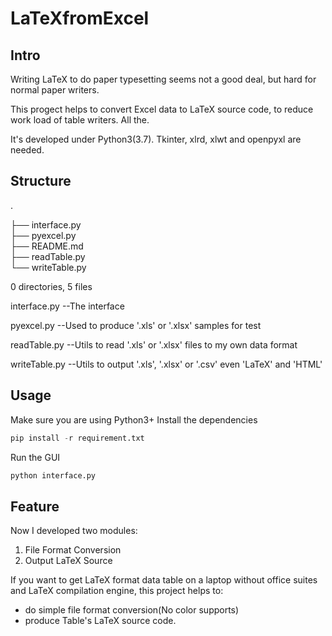 # LaTeXfromExcel
## Intro
Writing LaTeX to do paper typesetting seems not a good deal, but hard for normal paper writers.

This progect helps to convert Excel data to LaTeX source code, to reduce work load of table writers.
All the.

It's developed under Python3(3.7). Tkinter, xlrd, xlwt and openpyxl are needed.
## Structure
.

├── interface.py            
├── pyexcel.py              
├── README.md               
├── readTable.py            
└── writeTable.py           

0 directories, 5 files

interface.py            --The interface

pyexcel.py              --Used to produce '.xls' or '.xlsx' samples for test

readTable.py            --Utils to read  '.xls' or '.xlsx' files to my own data format

writeTable.py           --Utils to output '.xls', '.xlsx' or '.csv' even 'LaTeX' and 'HTML' 

## Usage
Make sure you are using Python3+
Install the dependencies
```py
pip install -r requirement.txt 
```
Run the GUI
```py
python interface.py 
```
## Feature
Now I developed two modules: 
1. File Format Conversion
2. Output LaTeX Source

If you want to get LaTeX format data table on a laptop without office suites and LaTeX compilation engine, this project helps to: 
* do simple file format conversion(No color supports)
* produce Table's LaTeX source code.
